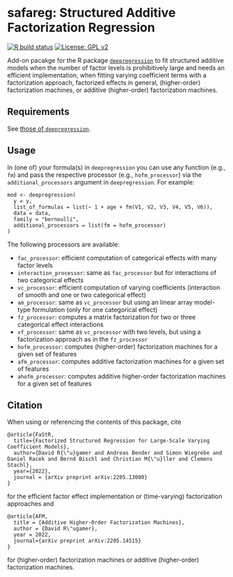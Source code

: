 # safareg: Structured Additive Factorization Regression

[![R build status](https://github.com/neural-structured-additive-learning/safareg/workflows/R-CMD-check/badge.svg)](https://github.com/neural-structured-additive-learning/safareg/actions)
[![License: GPL v2](https://img.shields.io/badge/License-GPL_v2-blue.svg)](https://www.gnu.org/licenses/old-licenses/gpl-2.0.en.html)

Add-on pacakge for the R package [`deepregression`](https://github.com/neural-structured-additive-learning/deepregression) to fit structured additive models when the number of factor levels is prohibitively large and needs an efficient implementation, when fitting varying coefficient terms with a factorization approach, factorized effects in general, (higher-order) factorization machines, or additive (higher-order) factorization machines.

## Requirements

See [those of `deepregression`](https://github.com/neural-structured-additive-learning/deepregression/blob/main/README.md).

## Usage

In (one of) your formula(s) in `deepregression` you can use any function (e.g., `fm`) and pass the respective processor (e.g., `hofm_processor`) via the `additional_processors` argument in `deepregression`. For example:

```
mod <- deepregression(
  y = y,
  list_of_formulas = list(~ 1 + age + fm(V1, V2, V3, V4, V5, V6)),
  data = data,
  family = "bernoulli", 
  additional_processors = list(fm = hofm_processor)
)
```

The following processors are available:

* `fac_processor`: efficient computation of categorical effects with many factor levels
* `interaction_processor`: same as `fac_processor` but for interactions of two categorical effects
* `vc_processor`: efficient computation of varying coefficients (interaction of smooth and one or two categorical effect)
* `am_processor`: same as `vc_processor` but using an linear array model-type formulation (only for one categorical effect)
* `fz_processor`: computes a matrix factorization for two or three categorical effect interactions
* `vf_processor`: same as `vc_processor` with two levels, but using a factorization approach as in the `fz_processor` 
* `hofm_processor`: computes (higher-order) factorization machines for a given set of features
* `afm_processor`: computes additive factorization machines for a given set of features
* `ahofm_processor`: computes additive higher-order factorization machines for a given set of features

## Citation

When using or referencing the contents of this package, cite

    @article{FaStR,
      title={Factorized Structured Regression for Large-Scale Varying Coefficient Models},
      author={David R{\"u}gamer and Andreas Bender and Simon Wiegrebe and Daniel Racek and Bernd Bischl and Christian M{\"u}ller and Clemens Stachl},
      year={2022},
      journal = {arXiv preprint arXiv:2205.13080}
    }
    
for the efficient factor effect implementation or (time-varying) factorization approaches and

    @article{AFM,
      title = {Additive Higher-Order Factorization Machines},
      author = {David R\"ugamer},
      year = 2022,
      journal={arXiv preprint arXiv:2205.14515}
    }
    
for (higher-order) factorization machines or additive (higher-order) factorization machines.
